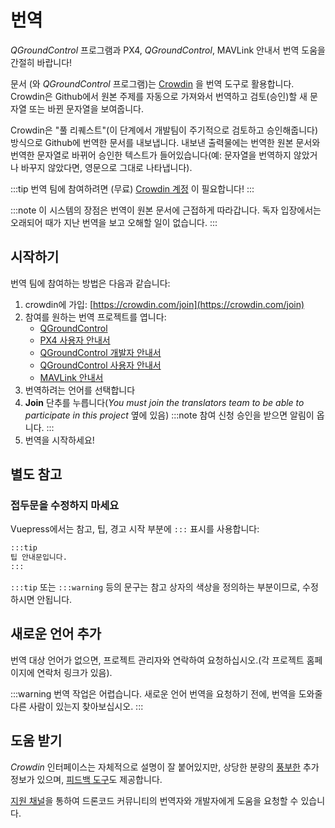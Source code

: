# 번역

*QGroundControl* 프로그램과 PX4, *QGroundControl*, MAVLink 안내서 번역 도움을 간절히 바랍니다!

문서 (와 *QGroundControl* 프로그램)는 [Crowdin](https://crowdin.com) 을 번역 도구로 활용합니다. Crowdin은 Github에서 원본 주제를 자동으로 가져와서 번역하고 검토(승인)할 새 문자열 또는 바뀐 문자열을 보여줍니다.

Crowdin은 "풀 리퀘스트"(이 단계에서 개발팀이 주기적으로 검토하고 승인해줍니다) 방식으로 Github에 번역한 문서를 내보냅니다. 내보낸 출력물에는 번역한 원본 문서와 번역한 문자열로 바뀌어 승인한 텍스트가 들어있습니다(예: 문자열을 번역하지 않았거나 바꾸지 않았다면, 영문으로 그대로 나타냅니다).

:::tip
번역 팀에 참여하려면 (무료) [Crowdin 계정](https://crowdin.com/join) 이 필요합니다!
:::

:::note
이 시스템의 장점은 번역이 원본 문서에 근접하게 따라갑니다. 독자 입장에서는 오래되어 때가 지난 번역을 보고 오해할 일이 없습니다.
:::


## 시작하기

번역 팀에 참여하는 방법은 다음과 같습니다:
1. crowdin에 가입: [https://crowdin.com/join](https://crowdin.com/join)
1. 참여를 원하는 번역 프로젝트를 엽니다:
   - [QGroundControl](https://crowdin.com/project/qgroundcontrol)
   - [PX4 사용자 안내서](https://crowdin.com/project/px4-user-guide)
   - [QGroundControl 개발자 안내서](https://crowdin.com/project/qgroundcontrol-developer-guide)
   - [QGroundControl 사용자 안내서](https://crowdin.com/project/qgroundcontrol-user-guide)
   - [MAVLink 안내서](https://crowdin.com/project/mavlink)
1. 번역하려는 언어를 선택합니다
1. **Join** 단추를 누릅니다(*You must join the translators team to be able to participate in this project* 옆에 있음) :::note 참여 신청 승인을 받으면 알림이 옵니다.
:::
1. 번역을 시작하세요!

## 별도 참고

### 접두문을 수정하지 마세요

Vuepress에서는 참고, 팁, 경고 시작 부분에 `:::` 표시를 사용합니다:
```html
:::tip
팁 안내문입니다.
:::
```
`:::tip` 또는 `:::warning` 등의 문구는 참고 상자의 색상을 정의하는 부분이므로, 수정하시면 안됩니다.

## 새로운 언어 추가

번역 대상 언어가 없으면, 프로젝트 관리자와 연락하여 요청하십시오.(각 프로젝트 홈페이지에 연락처 링크가 있음).

:::warning
번역 작업은 어렵습니다. 새로운 언어 번역을 요청하기 전에, 번역을 도와줄 다른 사람이 있는지 찾아보십시오.
:::


## 도움 받기

*Crowdin* 인터페이스는 자체적으로 설명이 잘 붙어있지만, 상당한 분량의 [풍부한](https://support.crowdin.com/) 추가 정보가 있으며, [피드백 도구](https://crowdin.uservoice.com/forums/31787-collaborative-translation-tool)도 제공합니다.

[지원 채널](../contribute/support.md)을 통하여 드론코드 커뮤니티의 번역자와 개발자에게 도움을 요청할 수 있습니다.
